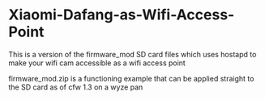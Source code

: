 # Xiaomi-Dafang-as-Wifi-Access-Point
This is a version of the firmware_mod SD card files which uses hostapd to make your wifi cam accessible as a wifi access point

firmware_mod.zip is a functioning example that can be applied straight to the SD card as of cfw 1.3 on a wyze pan
